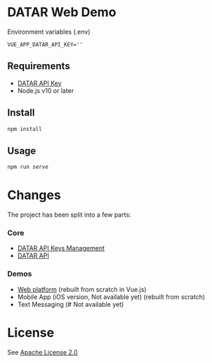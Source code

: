 
# DATAR Web Demo
Environment variables (.env)

    VUE_APP_DATAR_API_KEY=''
## Requirements

- [DATAR API Key](https://datar.online)
- Node.js v10 or later
## Install

```bash
npm install
```

## Usage

```bash
npm run serve
```
# Changes
The project has been split into a few parts:
### Core

- [DATAR API Keys Management](https://github.com/va2ron1/datar-management)
- [DATAR API](https://github.com/va2ron1/datar-api)
### Demos
- [Web platform](https://github.com/va2ron1/datar-web-demo) (rebuilt from scratch in Vue.js)
- Mobile App (iOS version, Not available yet) (rebuilt from scratch)
- Text Messaging (# Not available yet)
# License
See [Apache License 2.0](https://github.com/va2ron1/datar-node-api/blob/master/LICENSE)
